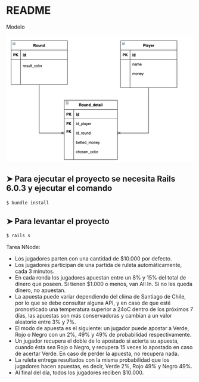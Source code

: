 # README
Modelo

![Alt text](public/modelo.png?raw=true "Modelo")




## ➤ Para ejecutar el proyecto se necesita Rails 6.0.3 y ejecutar el comando

```ruby
$ bundle install
```
## ➤ Para levantar el proyecto

```ruby
$ rails s 
```

Tarea NNode:

* Los jugadores parten con una cantidad de $10.000 por defecto.
* Los jugadores participan de una partida de ruleta automáticamente, cada 3 minutos.
* En cada ronda los jugadores apuestan entre un 8% y 15% del total de dinero que poseen. Si
tienen $1.000 o menos, van All In. Si no les queda dinero, no apuestan.
* La apuesta puede variar dependiendo del clima de Santiago de Chile, por lo que se debe
consultar alguna API, y en caso de que esté pronosticado una temperatura superior a 24oC
dentro de los próximos 7 días, las apuestas son más conservadoras y cambian a un valor
aleatorio entre 3% y 7%.
* El modo de apuesta es el siguiente: un jugador puede apostar a Verde, Rojo o Negro con un
2%, 49% y 49% de probabilidad respectivamente.
* Un jugador recupera el doble de lo apostado si acierta su apuesta, cuando ésta sea Rojo o
Negro, y recupera 15 veces lo apostado en caso de acertar Verde. En caso de perder la
apuesta, no recupera nada.
* La ruleta entrega resultados con la misma probabilidad que los jugadores hacen apuestas, es
decir, Verde 2%, Rojo 49% y Negro 49%.
* Al final del día, todos los jugadores reciben $10.000.

